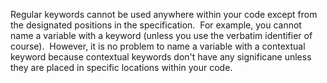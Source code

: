 
Regular keywords cannot be used anywhere within your code except from the designated positions in the specification.  For example, you cannot name a variable with a keyword (unless you use the verbatim identifier of course).  However, it is no problem to name a variable with a contextual keyword because contextual keywords don't have any significane unless they are placed in specific locations within your code.
